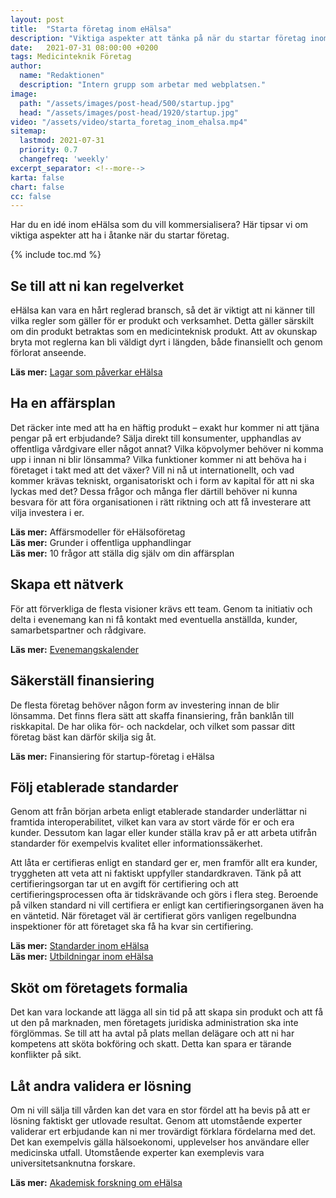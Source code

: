 ```yaml
---
layout: post
title:  "Starta företag inom eHälsa"
description: "Viktiga aspekter att tänka på när du startar företag inom eHälsa"
date:   2021-07-31 08:00:00 +0200
tags: Medicinteknik Företag
author:
  name: "Redaktionen"
  description: "Intern grupp som arbetar med webplatsen."
image:
  path: "/assets/images/post-head/500/startup.jpg"
  head: "/assets/images/post-head/1920/startup.jpg"
video: "/assets/video/starta_foretag_inom_ehalsa.mp4"
sitemap:
  lastmod: 2021-07-31
  priority: 0.7
  changefreq: 'weekly'
excerpt_separator: <!--more-->
karta: false
chart: false
cc: false
---
```

Har du en idé inom eHälsa som du vill kommersialisera? Här tipsar vi om viktiga aspekter att ha i åtanke när du startar företag.
<!--more-->
{% include toc.md %}

## Se till att ni kan regelverket
eHälsa kan vara en hårt reglerad bransch, så det är viktigt att ni känner till vilka regler som gäller för er produkt och verksamhet. Detta gäller särskilt om din produkt betraktas som en medicinteknisk produkt. Att av okunskap bryta mot reglerna kan bli väldigt dyrt i längden, både finansiellt och genom förlorat anseende.

**Läs mer:** [Lagar som påverkar eHälsa](/2021/07/29/lagar.html)
## Ha en affärsplan
Det räcker inte med att ha en häftig produkt – exakt hur kommer ni att tjäna pengar på ert erbjudande? Sälja direkt till konsumenter, upphandlas av offentliga vårdgivare eller något annat? Vilka köpvolymer behöver ni komma upp i innan ni blir lönsamma? Vilka funktioner kommer ni att behöva ha i företaget i takt med att det växer? Vill ni nå ut internationellt, och vad kommer krävas tekniskt, organisatoriskt och i form av kapital för att ni ska lyckas med det? Dessa frågor och många fler därtill behöver ni kunna besvara för att föra organisationen i rätt riktning och att få investerare att vilja investera i er.

**Läs mer:** Affärsmodeller för eHälsoföretag\
**Läs mer:** Grunder i offentliga upphandlingar\
**Läs mer:** 10 frågor att ställa dig själv om din affärsplan
## Skapa ett nätverk
För att förverkliga de flesta visioner krävs ett team. Genom ta initiativ och delta i evenemang kan ni få kontakt med eventuella anställda, kunder, samarbetspartner och rådgivare.

**Läs mer:** [Evenemangskalender](/kalender.html)
## Säkerställ finansiering
De flesta företag behöver någon form av investering innan de blir lönsamma. Det finns flera sätt att skaffa finansiering, från banklån till riskkapital. De har olika för- och nackdelar, och vilket som passar ditt företag bäst kan därför skilja sig åt.

**Läs mer:** Finansiering för startup-företag i eHälsa
## Följ etablerade standarder
Genom att från början arbeta enligt etablerade standarder underlättar ni framtida interoperabilitet, vilket kan vara av stort värde för er och era kunder. Dessutom kan lagar eller kunder ställa krav på er att arbeta utifrån standarder för exempelvis kvalitet eller informationssäkerhet.

Att låta er certifieras enligt en standard ger er, men framför allt era kunder, tryggheten att veta att ni faktiskt uppfyller standardkraven. Tänk på att certifieringsorgan tar ut en avgift för certifiering och att certifieringsprocessen ofta är tidskrävande och görs i flera steg. Beroende på vilken standard ni vill certifiera er enligt kan certifieringsorganen även ha en väntetid. När företaget väl är certifierat görs vanligen regelbundna inspektioner för att företaget ska få ha kvar sin certifiering.

**Läs mer:** [Standarder inom eHälsa](/2021/07/31/standarder.html)\
**Läs mer:** [Utbildningar inom eHälsa](/2021/07/31/utbildningar.html)
## Sköt om företagets formalia
Det kan vara lockande att lägga all sin tid på att skapa sin produkt och att få ut den på marknaden, men företagets juridiska administration ska inte förglömmas. Se till att ha avtal på plats mellan delägare och att ni har kompetens att sköta bokföring och skatt. Detta kan spara er tärande konflikter på sikt.
## Låt andra validera er lösning
Om ni vill sälja till vården kan det vara en stor fördel att ha bevis på att er lösning faktiskt ger utlovade resultat. Genom att utomstående experter validerar ert erbjudande kan ni mer trovärdigt förklara fördelarna med det. Det kan exempelvis gälla hälsoekonomi, upplevelser hos användare eller medicinska utfall. Utomstående experter kan exemplevis vara universitetsanknutna forskare.

**Läs mer:** [Akademisk forskning om eHälsa](/2021/07/29/akademiskforskning.html)